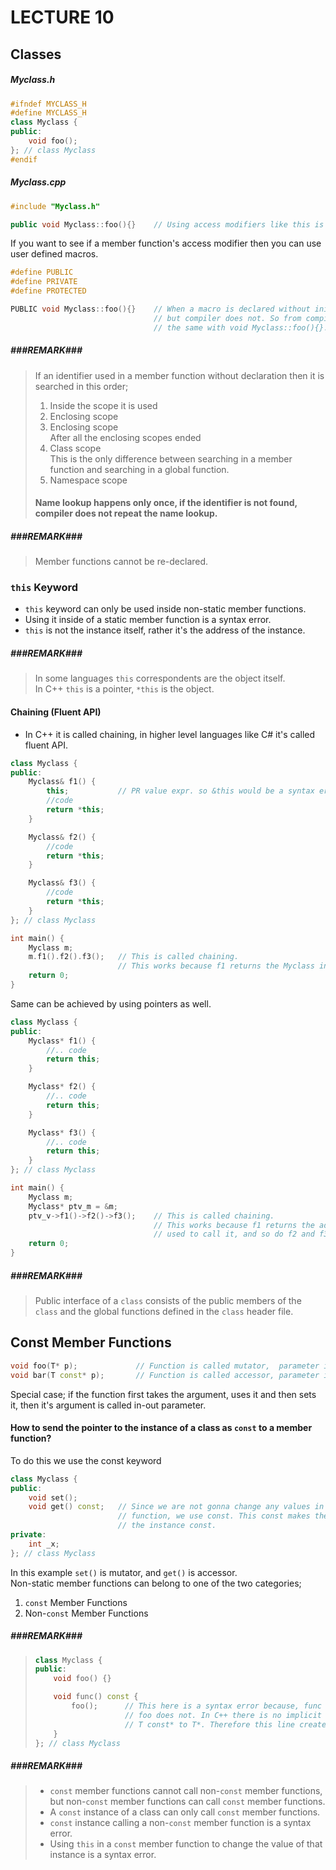 # LECTURE 10
## Classes

##### Myclass.h
```cpp
#ifndef MYCLASS_H
#define MYCLASS_H
class Myclass {
public:
    void foo();
}; // class Myclass
#endif
```

##### Myclass.cpp
```cpp
#include "Myclass.h"

public void Myclass::foo(){}    // Using access modifiers like this is a syntax error.
```
If you want to see if a member function's access modifier then you can use user defined macros.
```cpp
#define PUBLIC
#define PRIVATE
#define PROTECTED

PUBLIC void Myclass::foo(){}    // When a macro is declared without initialization, preprocessor reads it,
                                // but compiler does not. So from compiler's viewpoint, this line is exactly
                                // the same with void Myclass::foo(){}.
```

##### ###REMARK###
> If an identifier used in a member function without declaration then it is searched in this
> order;
> 1. Inside the scope it is used
> 2. Enclosing scope
> 3. Enclosing scope<br>
>   After all the enclosing scopes ended
> 4. Class scope<br>
    This is the only difference between searching in a member function and searching in a global function.
> 5. Namespace scope
>
> #### Name lookup happens only once, if the identifier is not found, compiler does not repeat the name lookup.

##### ###REMARK###
> Member functions cannot be re-declared.

### `this` Keyword
- `this` keyword can only be used inside non-static member functions.
- Using it inside of a static member function is a syntax error.
- `this` is not the instance itself, rather it's the address of the instance.
##### ###REMARK###
> In some languages `this` correspondents are the object itself.<br>
> In C++ `this` is a pointer, `*this` is the object.

#### Chaining (Fluent API)
-  In C++ it is called chaining, in higher level languages like C# it's called fluent API.
```cpp
class Myclass {
public:
    Myclass& f1() {
        this;           // PR value expr. so &this would be a syntax error.
        //code
        return *this;
    }

    Myclass& f2() {
        //code
        return *this;
    }

    Myclass& f3() {
        //code
        return *this;
    }
}; // class Myclass

int main() {
    Myclass m;
    m.f1().f2().f3();   // This is called chaining.
                        // This works because f1 returns the Myclass instance used to call it, and so do f2 and f3.
    return 0;
}
```
Same can be achieved by using pointers as well.
```cpp
class Myclass {
public:
    Myclass* f1() {
        //.. code
        return this;
    }

    Myclass* f2() {
        //.. code
        return this;
    }

    Myclass* f3() {
        //.. code
        return this;
    }
}; // class Myclass

int main() {
    Myclass m;
    Myclass* ptv_m = &m;
    ptv_v->f1()->f2()->f3();    // This is called chaining.
                                // This works because f1 returns the address of Myclass instance
                                // used to call it, and so do f2 and f3.
    return 0;
}
```
##### ###REMARK###
>Public interface of a `class` consists of the public members of the `class` and the global functions defined in the `class` header file.

## Const Member Functions
```cpp
void foo(T* p);             // Function is called mutator,  parameter is called out parameter.
void bar(T const* p);       // Function is called accessor, parameter is called in  parameter.
```
Special case; if the function first takes the argument, uses it and then sets it, then it's argument is called in-out parameter.

#### How to send the pointer to the instance of a class as `const` to a member function?
To do this we use the const keyword
```cpp
class Myclass {
public:
    void set();
    void get() const;   // Since we are not gonna change any values in this
                        // function, we use const. This const makes the pointer of
                        // the instance const.
private:
    int _x;
}; // class Myclass
```
In this example `set()` is mutator, and `get()` is accessor.<br>
Non-static member functions can belong to one of the two categories;
1. `const` Member Functions
2. Non-`const` Member Functions
##### ###REMARK###
> ```cpp
> class Myclass {
> public:
>     void foo() {}
> 
>     void func() const {
>         foo();      // This here is a syntax error because, func takes "this" as const,
>                     // foo does not. In C++ there is no implicit conversion from
>                     // T const* to T*. Therefore this line creates an error.
>     }
> }; // class Myclass
> ```
##### ###REMARK###
> - `const` member functions cannot call non-`const` member functions, but non-`const` member functions can call `const` member functions.
> - A `const` instance of a class can only call `const` member functions.
> - `const` instance calling a non-`const` member function is a syntax error.
> - Using `this` in a `const` member function to change the value of that instance is a syntax error.
